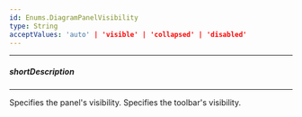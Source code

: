```yaml
---
id: Enums.DiagramPanelVisibility
type: String
acceptValues: 'auto' | 'visible' | 'collapsed' | 'disabled'
---
```

---
##### shortDescription
<!-- Description goes here -->

---
<!-- Description goes here -->
Specifies the panel's visibility.
Specifies the toolbar's visibility.